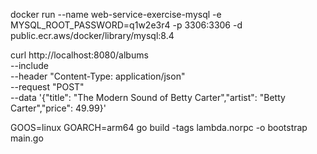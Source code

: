 docker run --name web-service-exercise-mysql -e MYSQL_ROOT_PASSWORD=q1w2e3r4 -p 3306:3306 -d public.ecr.aws/docker/library/mysql:8.4

curl http://localhost:8080/albums \
--include \
--header "Content-Type: application/json" \
--request "POST" \
--data '{"title": "The Modern Sound of Betty Carter","artist": "Betty Carter","price": 49.99}'

GOOS=linux GOARCH=arm64 go build -tags lambda.norpc -o bootstrap main.go 